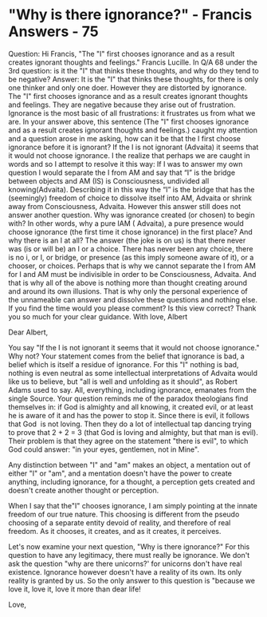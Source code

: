 # "Why is there ignorance?" - Francis Answers - 75

Question: Hi Francis, "The "I" first chooses ignorance and as a result creates ignorant thoughts and feelings." Francis Lucille. In Q/A 68 under the 3rd question: is it the "I" that thinks these thoughts, and why do they tend to be negative? Answer: It is the "I" that thinks these thoughts, for there is only one thinker and only one doer. However they are distorted by ignorance. The "I" first chooses ignorance and as a result creates ignorant thoughts and feelings. They are negative because they arise out of frustration. Ignorance is the most basic of all frustrations: it frustrates us from what we are. In your answer above, this sentence (The "I" first chooses ignorance and as a result creates ignorant thoughts and feelings.) caught my attention and a question arose in me asking, how can it be that the I first choose ignorance before it is ignorant? If the I is not ignorant (Advaita) it seems that it would not choose ignorance. I the realize that perhaps we are caught in words and so I attempt to resolve it this way: If I was to answer my own question I would separate the I from AM and say that &ldquo;I&rdquo; is the bridge between objects and AM (IS) is Consciousness, undivided all knowing(Advaita). Describing it in this way the &ldquo;I&rdquo; is the bridge that has the (seemingly) freedom of choice to dissolve itself into AM, Advaita or shrink away from Consciousness, Advaita. However this answer still does not answer another question. Why was ignorance created (or chosen) to begin with? In other words, why a pure IAM ( Advaita), a pure presence would choose ignorance (the first time it chose ignorance) in the first place? And why there is an I at all? The answer (the joke is on us) is that there never was (is or will be) an I or a choice. There has never been any choice, there is no i, or I, or bridge, or presence (as this imply someone aware of it), or a chooser, or choices. Perhaps that is why we cannot separate the I from AM for I and AM must be indivisible in order to be Consciousness, Advaita. And that is why all of the above is nothing more than thought creating around and around its own illusions. That is why only the personal experience of the unnameable can answer and dissolve these questions and nothing else. If you find the time would you please comment? Is this view correct? Thank you so much for your clear guidance. With love, Albert

Dear Albert,

You say "If the I is not ignorant it seems that it would not choose ignorance." Why not? Your statement comes from the belief that ignorance is bad, a belief which is itself a residue of ignorance. For this "I" nothing is bad, nothing is even neutral as some intellectual interpretations of Advaita would like us to believe, but "all is well and unfolding as it should", as Robert Adams used to say. All, everything, including ignorance, emanates from the single Source. Your question reminds me of the paradox theologians find themselves in: if God is almighty and all knowing, it created evil, or at least he is aware of it and has the power to stop it. Since there is evil, it follows that God&nbsp; is not loving. Then they do a lot of intellectual tap dancing trying to prove that 2 + 2 = 3 (that God is loving and almighty, but that man is evil). Their problem is that they agree on the statement "there is evil", to which God could answer: "in your eyes, gentlemen, not in Mine".

Any distinction between "I" and "am" makes an object, a mentation out of either "I" or "am", and a mentation doesn't have the power to create anything, including ignorance, for a thought, a perception gets created and doesn't create another thought or perception.

When I say that the"I" chooses ignorance, I am simply pointing at the innate freedom of our true nature. This choosing is different from the pseudo choosing of a separate entity devoid of reality, and therefore of real freedom. As it chooses, it creates, and as it creates, it perceives.

Let's now examine your next question, "Why is there ignorance?" For this question to have any legitimacy, there must really be ignorance. We don't ask the question "why are there unicorns?' for unicorns don't have real existence. Ignorance however doesn't have a reality of its own. Its only reality is granted by us. So the only answer to this question is "because we love it, love it, love it more than dear life!

Love,

